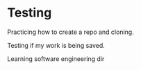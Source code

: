 # Testing
Practicing how to create a repo and cloning.


Testing if my work is being saved. 

Learning software engineering dir
